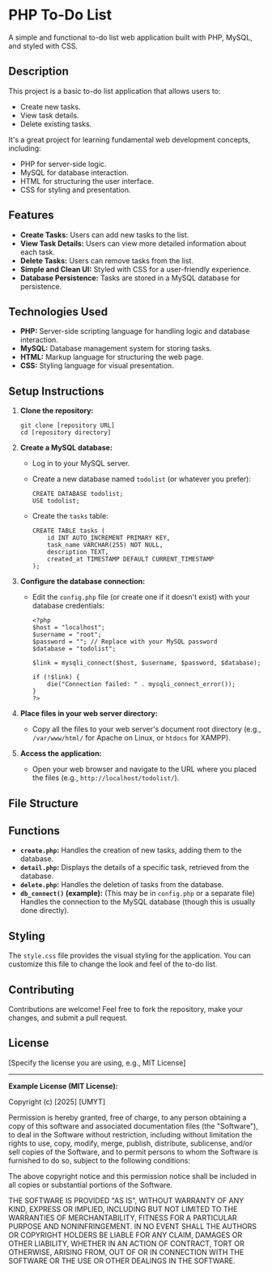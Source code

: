 # PHP To-Do List

A simple and functional to-do list web application built with PHP, MySQL, and styled with CSS.

## Description

This project is a basic to-do list application that allows users to:

*   Create new tasks.
*   View task details.
*   Delete existing tasks.

It's a great project for learning fundamental web development concepts, including:

*   PHP for server-side logic.
*   MySQL for database interaction.
*   HTML for structuring the user interface.
*   CSS for styling and presentation.

## Features

*   **Create Tasks:** Users can add new tasks to the list.
*   **View Task Details:** Users can view more detailed information about each task.
*   **Delete Tasks:** Users can remove tasks from the list.
*   **Simple and Clean UI:**  Styled with CSS for a user-friendly experience.
*   **Database Persistence:** Tasks are stored in a MySQL database for persistence.

## Technologies Used

*   **PHP:** Server-side scripting language for handling logic and database interaction.
*   **MySQL:** Database management system for storing tasks.
*   **HTML:** Markup language for structuring the web page.
*   **CSS:** Styling language for visual presentation.

## Setup Instructions

1.  **Clone the repository:**

    ```
    git clone [repository URL]
    cd [repository directory]
    ```

2.  **Create a MySQL database:**

    *   Log in to your MySQL server.
    *   Create a new database named `todolist` (or whatever you prefer):

        ```
        CREATE DATABASE todolist;
        USE todolist;
        ```

    *   Create the `tasks` table:

        ```
        CREATE TABLE tasks (
            id INT AUTO_INCREMENT PRIMARY KEY,
            task_name VARCHAR(255) NOT NULL,
            description TEXT,
            created_at TIMESTAMP DEFAULT CURRENT_TIMESTAMP
        );
        ```

3.  **Configure the database connection:**

    *   Edit the `config.php` file (or create one if it doesn't exist) with your database credentials:

        ```
        <?php
        $host = "localhost";
        $username = "root";
        $password = ""; // Replace with your MySQL password
        $database = "todolist";

        $link = mysqli_connect($host, $username, $password, $database);

        if (!$link) {
            die("Connection failed: " . mysqli_connect_error());
        }
        ?>
        ```

4.  **Place files in your web server directory:**

    *   Copy all the files to your web server's document root directory (e.g., `/var/www/html/` for Apache on Linux, or `htdocs` for XAMPP).

5.  **Access the application:**

    *   Open your web browser and navigate to the URL where you placed the files (e.g., `http://localhost/todolist/`).

## File Structure

## Functions

*   **`create.php`:** Handles the creation of new tasks, adding them to the database.
*   **`detail.php`:** Displays the details of a specific task, retrieved from the database.
*   **`delete.php`:**  Handles the deletion of tasks from the database.
*   **`db_connect()` (example):** (This may be in `config.php` or a separate file)  Handles the connection to the MySQL database (though this is usually done directly).

## Styling

The `style.css` file provides the visual styling for the application. You can customize this file to change the look and feel of the to-do list.

## Contributing

Contributions are welcome!  Feel free to fork the repository, make your changes, and submit a pull request.

## License

[Specify the license you are using, e.g., MIT License]

---

**Example License (MIT License):**

Copyright (c) [2025] [UMYT]

Permission is hereby granted, free of charge, to any person obtaining a copy
of this software and associated documentation files (the "Software"), to deal
in the Software without restriction, including without limitation the rights
to use, copy, modify, merge, publish, distribute, sublicense, and/or sell
copies of the Software, and to permit persons to whom the Software is
furnished to do so, subject to the following conditions:

The above copyright notice and this permission notice shall be included in all
copies or substantial portions of the Software.

THE SOFTWARE IS PROVIDED "AS IS", WITHOUT WARRANTY OF ANY KIND, EXPRESS OR
IMPLIED, INCLUDING BUT NOT LIMITED TO THE WARRANTIES OF MERCHANTABILITY,
FITNESS FOR A PARTICULAR PURPOSE AND NONINFRINGEMENT. IN NO EVENT SHALL THE
AUTHORS OR COPYRIGHT HOLDERS BE LIABLE FOR ANY CLAIM, DAMAGES OR OTHER
LIABILITY, WHETHER IN AN ACTION OF CONTRACT, TORT OR OTHERWISE, ARISING FROM,
OUT OF OR IN CONNECTION WITH THE SOFTWARE OR THE USE OR OTHER DEALINGS IN THE
SOFTWARE.
